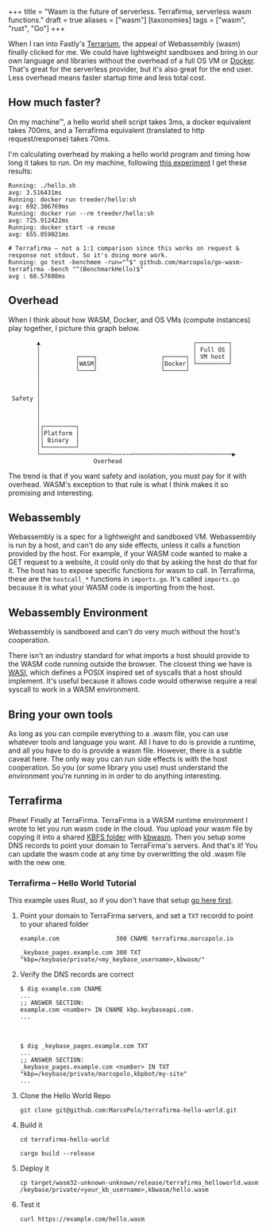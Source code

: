 +++
title = "Wasm is the future of serverless. Terrafirma, serverless wasm functions."
draft = true
aliases = ["wasm"]
[taxonomies]
tags = ["wasm", "rust", "Go"]
+++

When I ran into Fastly's [Terrarium](https://wasm.fastlylabs.com/), the appeal of Webassembly (wasm) finally clicked for me. We could have lightweight sandboxes and bring in our own language and libraries without the overhead of a full OS VM or [Docker](https://blog.iron.io/the-overhead-of-docker-run/). That's great for the serverless provider, but it's also great for the end user. Less overhead means faster startup time and less total cost.

## How much faster?

On my machine™, a hello world shell script takes 3ms, a docker equivalent takes 700ms, and a Terrafirma equivalent (translated to http request/response) takes 70ms.

I'm calculating overhead by making a hello world program and timing how long it takes to run. On my machine, following [this experiment](https://blog.iron.io/the-overhead-of-docker-run/) I get these results:

```
Running: ./hello.sh
avg: 3.516431ms
Running: docker run treeder/hello:sh
avg: 692.306769ms
Running: docker run --rm treeder/hello:sh
avg: 725.912422ms
Running: docker start -a reuse
avg: 655.059021ms

# Terrafirma – not a 1:1 comparison since this works on request & response not stdout. So it's doing more work.
Running: go test -benchmem -run="^$" github.com/marcopolo/go-wasm-terrafirma -bench "^(BenchmarkHello)$"
avg : 68.57608ms
```

## Overhead

When I think about how WASM, Docker, and OS VMs (compute instances) play together, I picture this graph below.

```
        ▲                                           ┌─────────┐
        │                                           │ Full OS │
        │          ┌────┐                  ┌──────┐ │ VM host │
        │          │WASM│                  │Docker│ └─────────┘
        │          └────┘                  └──────┘
        │
        │
        │
 Safety │
        │
        │
        │
        │┌─────────┐
        ││Platform │
        ││ Binary  │
        │└─────────┘
        └────────────────────~~~~~~────────────────~───────────▶
                        Overhead
```

The trend is that if you want safety and isolation, you must pay for it with overhead. WASM's exception to that rule is what I think makes it so promising and interesting.

## Webassembly

Webassembly is a spec for a lightweight and sandboxed VM. Webassembly is run by a host, and can't do any side effects, unless it calls a function provided by the host. For example, if your WASM code wanted to make a GET request to a website, it could only do that by asking the host do that for it. The host has to expose specific functions for wasm to call. In Terrafirma, these are the `hostcall_*` functions in `imports.go`. It's called `imports.go` because it is what your WASM code is importing from the host.

## Webassembly Environment

Webassembly is sandboxed and can't do very much without the host's cooperation.

There isn't an industry standard for what imports a host should provide to the WASM code running outside the browser. The closest thing we have is [WASI](https://wasi.dev/), which defines a POSIX inspired set of syscalls that a host should implement. It's useful because it allows code would otherwise require a real syscall to work in a WASM environment.

## Bring your own tools

As long as you can compile everything to a .wasm file, you can use whatever tools and language you want. All I have to do is provide a runtime, and all you have to do is provide a wasm file. However, there is a subtle caveat here. The only way you can run side effects is with the host cooperation. So you (or some library you use) must understand the environment you're running in in order to do anything interesting.

## Terrafirma

Phew! Finally at TerraFirma. TerraFirma is a WASM runtime environment I wrote to let you run wasm code in the cloud. You upload your wasm file by copying it into a shared [KBFS folder](https://keybase.io/docs/kbfs) with [kbwasm](https://keybase.io/kbwasm). Then you setup some DNS records to point your domain to TerraFirma's servers. And that's it! You can update the wasm code at any time by overwritting the old .wasm file with the new one.

### Terrafirma – Hello World Tutorial

This example uses Rust, so if you don't have that setup [go here first](https://rustup.rs/).

1. Point your domain to TerraFirma servers, and set a `TXT` recordd to point to your shared folder

   ```
   example.com                300 CNAME terrafirma.marcopolo.io

   _keybase_pages.example.com 300 TXT   "kbp=/keybase/private/<my_keybase_username>,kbwasm/"
   ```

2. Verify the DNS records are correct

   ```
   $ dig example.com CNAME
   ...
   ;; ANSWER SECTION:
   example.com <number> IN CNAME kbp.keybaseapi.com.
   ...
   ```

   <br/>

   ```
   $ dig _keybase_pages.example.com TXT
   ...
   ;; ANSWER SECTION:
   _keybase_pages.example.com <number> IN TXT "kbp=/keybase/private/marcopolo,kbpbot/my-site"
   ...
   ```

3. Clone the Hello World Repo

   `git clone git@github.com:MarcoPolo/terrafirma-hello-world.git`

4. Build it

   `cd terrafirma-hello-world`

   `cargo build --release`

5. Deploy it

   ```
   cp target/wasm32-unknown-unknown/release/terrafirma_helloworld.wasm /keybase/private/<your_kb_username>,kbwasm/hello.wasm
   ```

6. Test it

   `curl https://example.com/hello.wasm`
